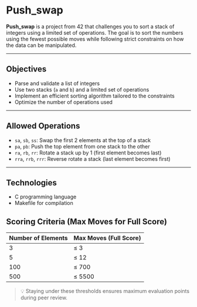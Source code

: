 # Push_swap


**Push_swap** is a project from 42 that challenges you to sort a stack of integers using a limited set of operations. The goal is to sort the numbers using the fewest possible moves while following strict constraints on how the data can be manipulated.

---

## Objectives

- Parse and validate a list of integers
- Use two stacks (`a` and `b`) and a limited set of operations
- Implement an efficient sorting algorithm tailored to the constraints
- Optimize the number of operations used

---

## Allowed Operations

- `sa`, `sb`, `ss`: Swap the first 2 elements at the top of a stack
- `pa`, `pb`: Push the top element from one stack to the other
- `ra`, `rb`, `rr`: Rotate a stack up by 1 (first element becomes last)
- `rra`, `rrb`, `rrr`: Reverse rotate a stack (last element becomes first)

---

## Technologies

- C programming language  
- Makefile for compilation  

## Scoring Criteria (Max Moves for Full Score)

| Number of Elements | Max Moves (Full Score) |
|---------------------|------------------------|
| 3                   | ≤ 3                    |
| 5                   | ≤ 12                   |
| 100                 | ≤ 700                  |
| 500                 | ≤ 5500                 |

> 💡 Staying under these thresholds ensures maximum evaluation points during peer review.
